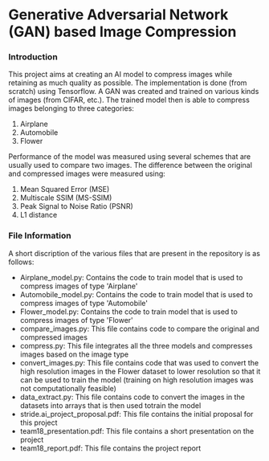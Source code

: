 # Generative Adversarial Network (GAN) based Image Compression

### Introduction
This project aims at creating an AI model to compress images while retaining as much quality as possible. The implementation is done (from scratch) using Tensorflow.
A GAN was created and trained on various kinds of images (from CIFAR, etc.). The trained model then is able to compress images belonging to three categories:
1. Airplane
2. Automobile
3. Flower

Performance of the model was measured using several schemes that are usually used to compare two images. The difference between the original and compressed images were measured using:
1. Mean Squared Error (MSE)
2. Multiscale SSIM (MS-SSIM)
3. Peak Signal to Noise Ratio (PSNR)
4. L1 distance

	
### File Information
A short discription of the various files that are present in the repository is as follows:
 - Airplane_model.py:
Contains the code to train model that is used to compress images of type 'Airplane'
- Automobile_model.py:
Contains the code to train model that is used to compress images of type 'Automobile'
- Flower_model.py:
Contains the code to train model that is used to compress images of type 'Flower'
- compare_images.py:
This file contains code to compare the original and compressed images
- compress.py:
This file integrates all the three models and compresses images based on the image type
- convert_images.py:
This file contains code that was used to convert the high resolution images in the Flower dataset to lower resolution so that it can be used to train the model (training on high resolution images was not computationally feasible)
- data_extract.py:
This file contains code to convert the images in the datasets into arrays that is then used totrain the model
- stride.ai_project_proposal.pdf:
This file contains the initial proposal for this project
- team18_presentation.pdf:
This file contains a short presentation on the project
- team18_report.pdf:
This file contains the project report
